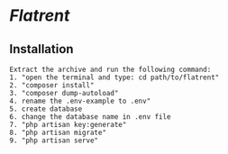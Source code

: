 # ***Flatrent***

## **Installation**

    Extract the archive and run the following command:
    1. "open the terminal and type: cd path/to/flatrent"
    2. "composer install"
    3. "composer dump-autoload"
    4. rename the .env-example to .env"
    5. create database 
    6. change the database name in .env file
    7. "php artisan key:generate"
    8. "php artisan migrate"
    9. "php artisan serve"
